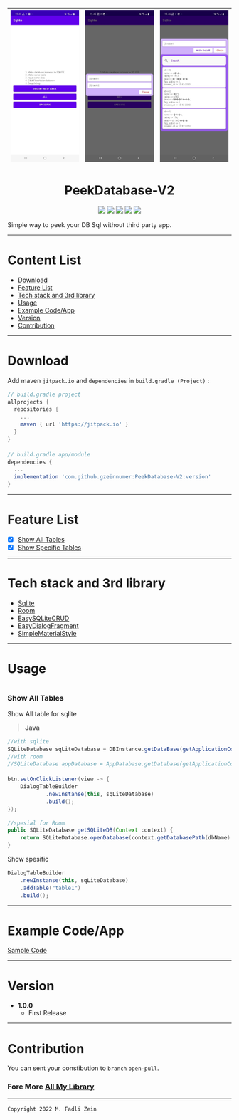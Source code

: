 |<img src="/preview/preview1.png" width="300"/>|<img src="/preview/preview2.png" width="300"/>|<img src="/preview/preview3.png" width="300"/>|
|--|--|--|

<h1 align="center">
    PeekDatabase-V2
</h1>

<p align="center">
    <a><img src="https://img.shields.io/badge/Version-1.0.0-brightgreen.svg?style=flat"></a>
    <a><img src="https://img.shields.io/badge/ID-gzeinnumer-blue.svg?style=flat"></a>
    <a><img src="https://img.shields.io/badge/Java-Suport-green?logo=java&style=flat"></a>
    <a><img src="https://img.shields.io/badge/kotlin-Suport-green?logo=kotlin&style=flat"></a>
    <a href="https://github.com/gzeinnumer"><img src="https://img.shields.io/github/followers/gzeinnumer?label=follow&style=social"></a>
    <br>
    <p>Simple way to peek your DB Sql without third party app.</p>
</p>

---
# Content List
* [Download](#download)
* [Feature List](#feature-list)
* [Tech stack and 3rd library](#tech-stack-and-3rd-library)
* [Usage](#usage)
* [Example Code/App](#example-codeapp)
* [Version](#version)
* [Contribution](#contribution)

---
# Download
Add maven `jitpack.io` and `dependencies` in `build.gradle (Project)` :
```gradle
// build.gradle project
allprojects {
  repositories {
    ...
    maven { url 'https://jitpack.io' }
  }
}

// build.gradle app/module
dependencies {
  ...
  implementation 'com.github.gzeinnumer:PeekDatabase-V2:version'
}
```

---
# Feature List
- [x] [Show All Tables](#Show-All-Tables)
- [x] [Show Specific Tables](#Show-Specific-Tables)

---
# Tech stack and 3rd library
- [Sqlite](https://developer.android.com/jetpack/androidx/releases/sqlite)
- [Room](https://developer.android.com/training/data-storage/room?hl=id)
- [EasySQLiteCRUD](https://github.com/gzeinnumer/EasySQLiteCRUD)
- [EasyDialogFragment](https://github.com/gzeinnumer/EasyDialogFragment)
- [SimpleMaterialStyle](https://github.com/gzeinnumer/SimpleMaterialStyle)

---
# Usage

#
### Show All Tables

Show All table for sqlite
> **Java**
```java
//with sqlite
SQLiteDatabase sqLiteDatabase = DBInstance.getDataBase(getApplicationContext());
//with room
//SQLiteDatabase appDatabase = AppDatabase.getDatabase(getApplicationContext()).getSQLiteDB(getApplicationContext());

btn.setOnClickListener(view -> {
    DialogTableBuilder
            .newInstanse(this, sqLiteDatabase)
            .build();
});
```

```java
//spesial for Room
public SQLiteDatabase getSQLiteDB(Context context) {
    return SQLiteDatabase.openDatabase(context.getDatabasePath(dbName).getPath(),null,SQLiteDatabase.OPEN_READWRITE);
}
```

Show spesific
```java
DialogTableBuilder
    .newInstanse(this, sqLiteDatabase)
    .addTable("table1")
    .build();
```

---
# Example Code/App

[Sample Code](https://github.com/gzeinnumer/PeekDatabase-V2/blob/master/app/src/main/java/com/gzeinnumer/peekdatabase_v2/exampleSQLite/SqliteExampleActivity.java)

---
# Version
- **1.0.0**
  - First Release

---
# Contribution
You can sent your constibution to `branch` `open-pull`.

### Fore More [All My Library](https://github.com/gzeinnumer#my-library-list)

---

```
Copyright 2022 M. Fadli Zein
```
